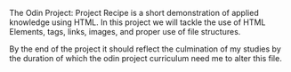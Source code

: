 The Odin Project: Project Recipe is a short demonstration of applied knowledge using HTML. In this project we will tackle the use of HTML Elements, tags, links, images, and proper use of file structures.

By the end of the project it should reflect the culmination of my studies by the duration of which the odin project curriculum need me to alter this file.